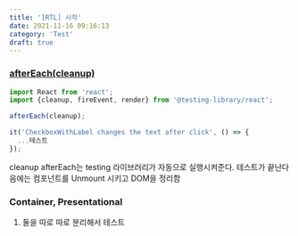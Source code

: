```yaml
---
title: '[RTL] 시작'
date: 2021-11-16 09:16:13
category: 'Test'
draft: true
---
```


### [afterEach(cleanup)](https://jestjs.io/docs/tutorial-react#react-testing-library)

```ts
import React from 'react';
import {cleanup, fireEvent, render} from '@testing-library/react';

afterEach(cleanup);

it('CheckboxWithLabel changes the text after click', () => {
  ...테스트
});
```

cleanup afterEach는 testing 라이브러리가 자동으로 실행시켜준다. 테스트가 끝난다음에는 컴포넌트를 Unmount 시키고 DOM을 정리함

### Container, Presentational

1. 둘을 따로 따로 분리해서 테스트

